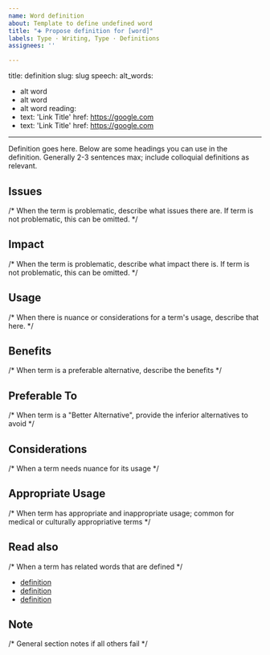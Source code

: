 ```yaml
---
name: Word definition
about: Template to define undefined word
title: "➕ Propose definition for [word]"
labels: Type · Writing, Type · Definitions
assignees: ''

---
```


title: definition
slug: slug
speech: 
alt_words:
  - alt word
  - alt word
  - alt word
reading:
  - text: 'Link Title'
    href: https://google.com
  - text: 'Link Title'
    href: https://google.com
---

Definition goes here. Below are some headings you can use in the definition. Generally 2-3 sentences max; include colloquial definitions as relevant.

## Issues
/* When the term is problematic, describe what issues there are. If term is not problematic, this can be omitted. */

## Impact
/* When the term is problematic, describe what impact there is. If term is not problematic, this can be omitted. */

## Usage
/* When there is nuance or considerations for a term's usage, describe that here. */

## Benefits
/* When term is a preferable alternative, describe the benefits */

## Preferable To
/* When term is a "Better Alternative", provide the inferior alternatives to avoid */

## Considerations
/* When a term needs nuance for its usage */

## Appropriate Usage
/* When term has appropriate and inappropriate usage; common for medical or culturally appropriative terms */

## Read also
/* When a term has related words that are defined */

- [definition](/definitions/[word])
- [definition](/definitions/[word])
- [definition](/definitions/[word])

## Note
/* General section notes if all others fail */
